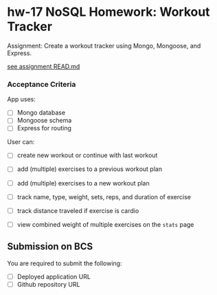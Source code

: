 # hw-17 NoSQL Homework: Workout Tracker

Assignment: Create a workout tracker using Mongo, Mongoose, and Express.

[see assignment READ.md](./_reference/readme.md)


### Acceptance Criteria

App uses:
* [ ] Mongo database
* [ ] Mongoose schema
* [ ] Express for routing

User can:
* [ ] create new workout or continue with last workout
* [ ] add (multiple) exercises to a previous workout plan
* [ ] add (multiple) exercises to a new workout plan
* [ ] track name, type, weight, sets, reps, and duration of exercise
* [ ] track distance traveled if exercise is cardio
* [ ] view combined weight of multiple exercises on the `stats` page


## Submission on BCS
You are required to submit the following:
* [ ] Deployed application URL
* [ ] Github repository URL

